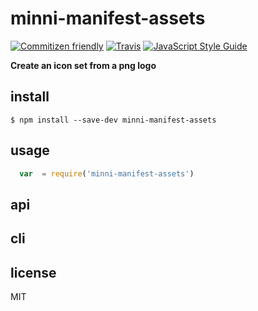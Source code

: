 # minni-manifest-assets
[![Commitizen friendly](https://img.shields.io/badge/commitizen-friendly-brightgreen.svg)](http://commitizen.github.io/cz-cli/)
[![Travis](https://img.shields.io/travis/santiagogil/minni-manifest-assets.svg)](https://travis-ci.org/santiagogil/minni-manifest-assets)
[![JavaScript Style Guide](https://img.shields.io/badge/code_style-standard-brightgreen.svg)](https://standardjs.com)

**Create an icon set from a png logo**

## install
`$ npm install --save-dev minni-manifest-assets`

## usage
```js
  var  = require('minni-manifest-assets')

```

## api

## cli

## license
MIT
